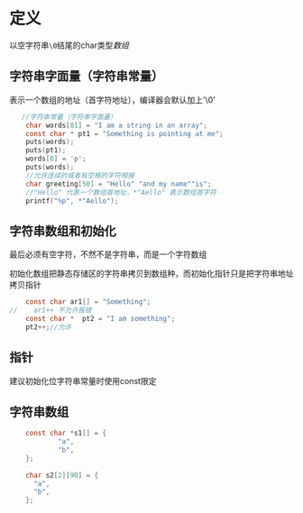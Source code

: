

# 定义
以空字符串`\0`结尾的char类型*数组*

## 字符串字面量（字符串常量）
表示一个数组的地址（首字符地址），编译器会默认加上'\0'

```C
   //字符串常量（字符串字面量）
    char words[81] = "I am a string in an array";
    const char * pt1 = "Something is pointing at me";
    puts(words);
    puts(pt1);
    words[8] = 'p';
    puts(words);
    //允许连续的或者有空格的字符相接
    char greeting[50] = "Hello" "and my name""is";
    //"Hello" 代表一个数组首地址，*"Aello" 表示数组首字符
    printf("%p", *"Aello");
```

## 字符串数组和初始化

最后必须有空字符，不然不是字符串，而是一个字符数组

初始化数组把静态存储区的字符串拷贝到数组种，而初始化指针只是把字符串地址拷贝指针

```C
    const char ar1[] = "Something";
//    ar1++ 不允许报错
    const char *  pt2 = "I am something";
    pt2++;//允许
```

## 指针

建议初始化位字符串常量时使用const限定

## 字符串数组


```C
    const char *s1[] = {
            "a",
            "b",
    };
    
    char s2[2][90] = {
      "a",
      "b",
    };
```

